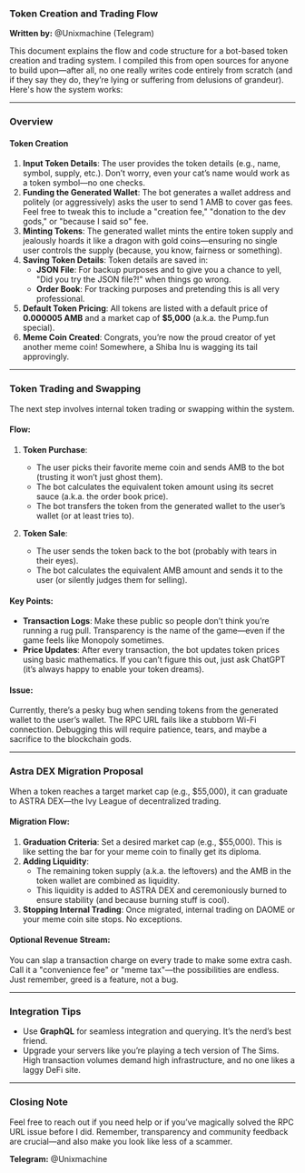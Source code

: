 ### Token Creation and Trading Flow

**Written by:** @Unixmachine (Telegram)

This document explains the flow and code structure for a bot-based token creation and trading system. I compiled this from open sources for anyone to build upon—after all, no one really writes code entirely from scratch (and if they say they do, they’re lying or suffering from delusions of grandeur). Here's how the system works:

---

### Overview

#### Token Creation
1. **Input Token Details**: The user provides the token details (e.g., name, symbol, supply, etc.). Don’t worry, even your cat’s name would work as a token symbol—no one checks.
2. **Funding the Generated Wallet**: The bot generates a wallet address and politely (or aggressively) asks the user to send 1 AMB to cover gas fees. Feel free to tweak this to include a "creation fee," "donation to the dev gods," or "because I said so" fee.
3. **Minting Tokens**: The generated wallet mints the entire token supply and jealously hoards it like a dragon with gold coins—ensuring no single user controls the supply (because, you know, fairness or something).
4. **Saving Token Details**: Token details are saved in:
   - **JSON File**: For backup purposes and to give you a chance to yell, "Did you try the JSON file?!" when things go wrong.
   - **Order Book**: For tracking purposes and pretending this is all very professional.
5. **Default Token Pricing**: All tokens are listed with a default price of **0.000005 AMB** and a market cap of **$5,000** (a.k.a. the Pump.fun special).
6. **Meme Coin Created**: Congrats, you’re now the proud creator of yet another meme coin! Somewhere, a Shiba Inu is wagging its tail approvingly.

---

### Token Trading and Swapping
The next step involves internal token trading or swapping within the system. 

#### Flow:
1. **Token Purchase**:
   - The user picks their favorite meme coin and sends AMB to the bot (trusting it won’t just ghost them). 
   - The bot calculates the equivalent token amount using its secret sauce (a.k.a. the order book price).
   - The bot transfers the token from the generated wallet to the user’s wallet (or at least tries to).

2. **Token Sale**:
   - The user sends the token back to the bot (probably with tears in their eyes).
   - The bot calculates the equivalent AMB amount and sends it to the user (or silently judges them for selling).

#### Key Points:
- **Transaction Logs**: Make these public so people don’t think you’re running a rug pull. Transparency is the name of the game—even if the game feels like Monopoly sometimes.
- **Price Updates**: After every transaction, the bot updates token prices using basic mathematics. If you can’t figure this out, just ask ChatGPT (it’s always happy to enable your token dreams).

#### Issue:
Currently, there’s a pesky bug when sending tokens from the generated wallet to the user’s wallet. The RPC URL fails like a stubborn Wi-Fi connection. Debugging this will require patience, tears, and maybe a sacrifice to the blockchain gods.

---

### Astra DEX Migration Proposal
When a token reaches a target market cap (e.g., $55,000), it can graduate to ASTRA DEX—the Ivy League of decentralized trading.

#### Migration Flow:
1. **Graduation Criteria**: Set a desired market cap (e.g., $55,000). This is like setting the bar for your meme coin to finally get its diploma.
2. **Adding Liquidity**:
   - The remaining token supply (a.k.a. the leftovers) and the AMB in the token wallet are combined as liquidity.
   - This liquidity is added to ASTRA DEX and ceremoniously burned to ensure stability (and because burning stuff is cool).
3. **Stopping Internal Trading**: Once migrated, internal trading on DAOME or your meme coin site stops. No exceptions.

#### Optional Revenue Stream:
You can slap a transaction charge on every trade to make some extra cash. Call it a "convenience fee" or "meme tax"—the possibilities are endless. Just remember, greed is a feature, not a bug.

---

### Integration Tips
- Use **GraphQL** for seamless integration and querying. It’s the nerd’s best friend.
- Upgrade your servers like you’re playing a tech version of The Sims. High transaction volumes demand high infrastructure, and no one likes a laggy DeFi site.

---

### Closing Note
Feel free to reach out if you need help or if you’ve magically solved the RPC URL issue before I did. Remember, transparency and community feedback are crucial—and also make you look like less of a scammer.

**Telegram:** @Unixmachine

